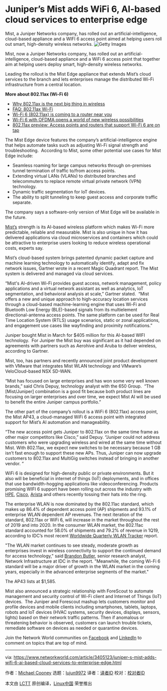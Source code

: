 [#]: collector: (lujun9972)
[#]: translator: ( )
[#]: reviewer: ( )
[#]: publisher: ( )
[#]: url: ( )
[#]: subject: (Juniper’s Mist adds WiFi 6, AI-based cloud services to enterprise edge)
[#]: via: (https://www.networkworld.com/article/3405123/juniper-s-mist-adds-wifi-6-ai-based-cloud-services-to-enterprise-edge.html)
[#]: author: (Michael Cooney https://www.networkworld.com/author/Michael-Cooney/)

Juniper’s Mist adds WiFi 6, AI-based cloud services to enterprise edge
======
Mist, a Juniper Networks company, has rolled out an artificial-intelligence, cloud-based appliance and a WIFI 6 access point aimed at helping users roll out smart, high-density wireless networks.
![Getty Images][1]

Mist, now a Juniper Networks company, has rolled out an artificial-intelligence, cloud-based appliance and a WiFi 6 access point that together aim at helping users deploy smart, high-density wireless networks.

Leading the rollout is the Mist Edge appliance that extends Mist’s cloud services to the branch and lets enterprises manage the distributed Wi-Fi infrastructure from a central location. 

**More about 802.11ax (Wi-Fi 6)**

  * [Why 802.11ax is the next big thing in wireless][2]
  * [FAQ: 802.11ax Wi-Fi][3]
  * [Wi-Fi 6 (802.11ax) is coming to a router near you][4]
  * [Wi-Fi 6 with OFDMA opens a world of new wireless possibilities][5]
  * [802.11ax preview: Access points and routers that support Wi-Fi 6 are on tap][6]



The Mist Edge device features the company’s artificial-intelligence engine that helps automate tasks such as adjusting Wi-Fi signal strength and troubleshooting.  According to Mist, some other potential use cases for Mist Edge include:

  * Seamless roaming for large campus networks through on-premises tunnel termination of traffic to/from access points.
  * Extending virtual LANs (VLANs) to distributed branches and telecommuters to replace remote virtual private network (VPN) technology.
  * Dynamic traffic segmentation for IoT devices.
  * The ability to split tunneling to keep guest access and corporate traffic separate.



The company says a software-only version of Mist Edge will be available in the future. 

[Mist’s][7] strength is its AI-based wireless platform which makes Wi-Fi more predictable, reliable and measurable. Mist is also unique in how it has delivered applications via cloud microservices and containers which could be attractive to enterprise users looking to reduce wireless operational costs, experts say. 

Mist’s cloud-based system brings patented dynamic packet capture and machine learning technology to automatically identify, adapt and fix network issues, Gartner wrote in a recent Magic Quadrant report. The Mist system is delivered and managed via cloud services.

“Mist's AI-driven Wi-Fi provides guest access, network management, policy applications and a virtual network assistant as well as analytics, IoT segmentation, and behavioral analysis at scale,” Gartner stated.  “Mist offers a new and unique approach to high-accuracy location services through a cloud-based machine-learning engine that uses Wi-Fi and Bluetooth Low Energy (BLE)-based signals from its multielement directional-antenna access points. The same platform can be used for Real Time Location System (RTLS) usage scenarios, static or zonal applications, and engagement use cases like wayfinding and proximity notifications.”

Juniper bought Mist in March for $405 million for this AI-based WIFI technology.  For Juniper the Mist buy was significant as it had depended on agreements with partners such as Aerohive and Aruba to deliver wireless, according to Gartner. 

Mist, too, has partners and recently announced joint product development with VMware that integrates Mist WLAN technology and VMware’s VeloCloud-based NSX SD-WAN.

“Mist has focused on large enterprises and has won some very well known brands,” said Chris Depuy, technology analyst with the 650 Group.  “The [Mist/Juniper] combination is a good fit because both product lines are focusing on larger enterprises and over time, we expect Mist AI will be used to benefit the entire Juniper campus portfolio.”

The other part of the company’s rollout is a WiFi 6 (802.11ax) access point, the Mist AP43, a cloud-managed WiFi 6 access point with integrated support for Mist’s AI automation and manageability.

“The new access point gets Juniper to 802.11ax on the same time frame as other major competitors like Cisco,” said Depuy. “Juniper could not address customers who were upgrading wireless and wired at the same time without Mist. With 802.11ax, we expect new switches to be necessary because 1 GB isn’t fast enough to support these new APs. Thus, Juniper can now upgrade customers to 802.11ax and MultiGig switches instead of bringing in another vendor. “

WiFi 6 is designed for high-density public or private environments. But it also will be beneficial in internet of things (IoT) deployments, and in offices that use bandwidth-hogging applications like videoconferencing. Products promising WIFI 6 support have been rolling out across the industry with [HPE][8], [Cisco][9], [Arista][10] and others recently tossing their hats into the ring.

The enterprise WLAN is now dominated by the 802.11ac standard, which makes up 86.4% of dependent access point (AP) shipments and 93.1% of enterprise WLAN dependent AP revenues. The next iteration of the standard, 802.11ax or WiFi 6, will increase in the market throughout the rest of 2019 and into 2020. In the consumer WLAN market, the 802.11ac standard accounted for 58.0% of shipments and 79.2% of revenue in 1Q19, according to IDC’s most recent [Worldwide Quarterly WLAN Tracker][11] report.

"The WLAN market continues to see steady, moderate growth as enterprises invest in wireless connectivity to support the continued demand for access technology," said [Brandon Butler][12], senior research analyst, Network Infrastructure at IDC in the report. "Meanwhile, the coming Wi-Fi 6 standard will be a major driver of growth in the WLAN market in the coming years, especially in the advanced enterprise segments of the market."

The AP43 lists at $1,585.

Mist also announced a strategic relationship with ForeScout to automate management and security control of Wi-Fi client and Internet of Things (IoT) devices.  The Juniper and Forescout mashup lets customers monitor and profile devices and mobile clients including smartphones, tablets, laptops, robots and IoT devices (HVAC systems, security devices, displays, sensors, lights) based on their network traffic patterns. Then if anomalous or threatening behavior is observed, customers can launch trouble tickets, remediate software on devices as needed or quarantine devices.

Join the Network World communities on [Facebook][13] and [LinkedIn][14] to comment on topics that are top of mind.

--------------------------------------------------------------------------------

via: https://www.networkworld.com/article/3405123/juniper-s-mist-adds-wifi-6-ai-based-cloud-services-to-enterprise-edge.html

作者：[Michael Cooney][a]
选题：[lujun9972][b]
译者：[译者ID](https://github.com/译者ID)
校对：[校对者ID](https://github.com/校对者ID)

本文由 [LCTT](https://github.com/LCTT/TranslateProject) 原创编译，[Linux中国](https://linux.cn/) 荣誉推出

[a]: https://www.networkworld.com/author/Michael-Cooney/
[b]: https://github.com/lujun9972
[1]: https://images.idgesg.net/images/article/2019/02/wifi_cloud_wireless-100787113-large.jpg
[2]: https://www.networkworld.com/article/3215907/mobile-wireless/why-80211ax-is-the-next-big-thing-in-wi-fi.html
[3]: https://%20https//www.networkworld.com/article/3048196/mobile-wireless/faq-802-11ax-wi-fi.html
[4]: https://www.networkworld.com/article/3311921/mobile-wireless/wi-fi-6-is-coming-to-a-router-near-you.html
[5]: https://www.networkworld.com/article/3332018/wi-fi/wi-fi-6-with-ofdma-opens-a-world-of-new-wireless-possibilities.html
[6]: https://www.networkworld.com/article/3309439/mobile-wireless/80211ax-preview-access-points-and-routers-that-support-the-wi-fi-6-protocol-on-tap.html
[7]: https://www.networkworld.com/article/3089038/why-one-cisco-shop-is-willing-to-give-wifi-startup-mist-a-shot.html
[8]: https://www.arubanetworks.com/products/networking/802-11ax/
[9]: https://www.networkworld.com/article/3391919/cisco-goes-all-in-on-wifi-6.html
[10]: https://www.networkworld.com/article/3400905/new-switches-wi-fi-gear-to-advance-aristas-campus-architecture.html
[11]: http://www.idc.com/tracker/showproductinfo.jsp?prod_id=262
[12]: https://www.idc.com/getdoc.jsp?containerId=PRF005027
[13]: https://www.facebook.com/NetworkWorld/
[14]: https://www.linkedin.com/company/network-world

